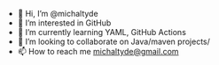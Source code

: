- 👋 Hi, I’m @michaltyde
- 👀 I’m interested in GitHub
- 🌱 I’m currently learning YAML, GitHub Actions
- 💞️ I’m looking to collaborate on Java/maven projects/
- 📫 How to reach me michaltyde@gmail.com

<!---
michaltyde/michaltyde is a ✨ special ✨ repository because its `README.md` (this file) appears on your GitHub profile.
You can click the Preview link to take a look at your changes.
--->
